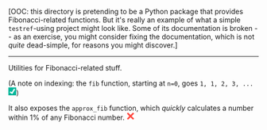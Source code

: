 \[OOC: this directory is pretending to be a Python package that provides
Fibonacci-related functions. But it's really an example of what a simple
`testref`-using project might look like. Some of its documentation is
broken -- as an exercise, you might consider fixing the documentation,
which is not *quite* dead-simple, for reasons you might discover.\]

------------------------------------------------------------------------

Utilities for Fibonacci-related stuff.

(A note on indexing: the `fib` function, starting at `n=0`, goes
`1, 1, 2, 3, ...`
[![](testinfo/examples.fibonacci.fibonacci.test_fib/test_zero_indexed_goes_1_1_2_3.png)](testinfo/examples.fibonacci.fibonacci.test_fib/test_zero_indexed_goes_1_1_2_3.html))

It also exposes the `approx_fib` function, which *quickly* calculates a
number within 1% of any Fibonacci number.
[![](testinfo/examples.fibonacci.fibonacci.test_fib/test_approx_fib_always_within_1_percent.png)](testinfo/examples.fibonacci.fibonacci.test_fib/test_approx_fib_always_within_1_percent.html)
